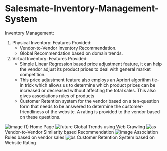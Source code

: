 # Salesmate-Inventory-Management-System

Inventory Management:
1. Physical Inventory:
Features Provided:
	- Vendor-to-Vendor Inventory Recommendation.
	- Global Recommendation based on domain trends.
2. Virtual Inventory:
Features Provided:
	- Simple Linear Regression based price adjustment feature, it can help the vendor adjust its product prices to deal with general market competition.
	- This price adjustment feature also employs an Apriori algorithm tie-in trick which allows us to determine which product prices can be increased or decreased without affecting the total sales. This also gives associations rules of products
	- Customer Retention system for the vendor based on a ten-question form that needs to be answered to determine the customer-friendliness of the website. A rating is provided to the vendor based on these questions.
	
	
![image (1)](https://user-images.githubusercontent.com/78498965/235582879-6168fb82-6f8c-421a-9f2f-e9478d3f6831.png)
Home Page
![future](https://user-images.githubusercontent.com/78498965/235582695-b699fdeb-c071-4c13-9c8b-8ca082d17646.jpg)
Global Trends using Web Crawling
![as](https://user-images.githubusercontent.com/78498965/235582654-39f757cf-11a2-4550-92b4-c98ee51402b7.jpg)
Vendor-to-Vendor Similarity based Recommendation
![image](https://user-images.githubusercontent.com/78498965/235582683-dc10c3e7-fe2d-4637-bb71-ef4bb5a82549.png)
Association Rules based on vendor sales
![bs](https://user-images.githubusercontent.com/78498965/235582671-38f7349a-e852-485e-9dbd-8e459c89a707.jpg)
Customer Retention System based on Website Rating

